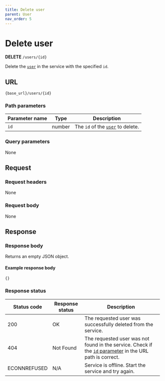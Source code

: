 ```yaml
---
title: Delete user
parent: User
nav_order: 5
---
```


# Delete user

**DELETE** `/users/{id}`

Delete the [`user`](index.md) in the service with the specified `id`.

## URL

```shell
{base_url}/users/{id}
```

### Path parameters

| Parameter name | Type | Description |
| -------------- | ---- | ----------- |
| `id` | number | The `id` of the [`user`](index.md#resource-properties) to delete. |

### Query parameters

None

## Request

### Request headers

None

### Request body

None

## Response

### Response body

Returns an empty JSON object.

#### Example response body

```js
{}
```

### Response status

| Status code | Response status | Description |
| ----------- | --------------- | ----------- |
| 200 | OK | The requested user was successfully deleted from the service. |
| 404 | Not Found | The requested user was not found in the service. Check if the [`id` parameter](#path-parameters) in the URL path is correct. |
|  ECONNREFUSED | N/A | Service is offline. Start the service and try again. |